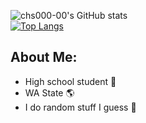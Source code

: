 ![chs000-00's GitHub stats](https://github-readme-stats.vercel.app/api?username=chs000-00&show_icons=true&hide_border=true&theme=algolia)  
[![Top Langs](https://github-readme-stats.vercel.app/api/top-langs/?username=chs000-00&layout=donut&hide_border=true&theme=algolia)](https://github.com/anuraghazra/github-readme-stats)

## About Me:
- High school student 🏫
- WA State 🌎
- I do random stuff I guess 🤷
